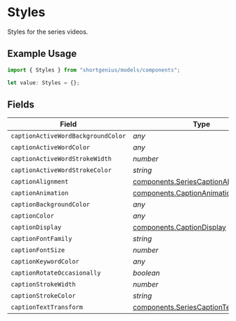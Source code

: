 # Styles

Styles for the series videos.

## Example Usage

```typescript
import { Styles } from "shortgenius/models/components";

let value: Styles = {};
```

## Fields

| Field                                                                                          | Type                                                                                           | Required                                                                                       | Description                                                                                    |
| ---------------------------------------------------------------------------------------------- | ---------------------------------------------------------------------------------------------- | ---------------------------------------------------------------------------------------------- | ---------------------------------------------------------------------------------------------- |
| `captionActiveWordBackgroundColor`                                                             | *any*                                                                                          | :heavy_minus_sign:                                                                             | N/A                                                                                            |
| `captionActiveWordColor`                                                                       | *any*                                                                                          | :heavy_minus_sign:                                                                             | N/A                                                                                            |
| `captionActiveWordStrokeWidth`                                                                 | *number*                                                                                       | :heavy_minus_sign:                                                                             | N/A                                                                                            |
| `captionActiveWordStrokeColor`                                                                 | *string*                                                                                       | :heavy_minus_sign:                                                                             | N/A                                                                                            |
| `captionAlignment`                                                                             | [components.SeriesCaptionAlignment](../../models/components/seriescaptionalignment.md)         | :heavy_minus_sign:                                                                             | N/A                                                                                            |
| `captionAnimation`                                                                             | [components.CaptionAnimation](../../models/components/captionanimation.md)                     | :heavy_minus_sign:                                                                             | N/A                                                                                            |
| `captionBackgroundColor`                                                                       | *any*                                                                                          | :heavy_minus_sign:                                                                             | N/A                                                                                            |
| `captionColor`                                                                                 | *any*                                                                                          | :heavy_minus_sign:                                                                             | N/A                                                                                            |
| `captionDisplay`                                                                               | [components.CaptionDisplay](../../models/components/captiondisplay.md)                         | :heavy_minus_sign:                                                                             | N/A                                                                                            |
| `captionFontFamily`                                                                            | *string*                                                                                       | :heavy_minus_sign:                                                                             | N/A                                                                                            |
| `captionFontSize`                                                                              | *number*                                                                                       | :heavy_minus_sign:                                                                             | N/A                                                                                            |
| `captionKeywordColor`                                                                          | *any*                                                                                          | :heavy_minus_sign:                                                                             | N/A                                                                                            |
| `captionRotateOccasionally`                                                                    | *boolean*                                                                                      | :heavy_minus_sign:                                                                             | N/A                                                                                            |
| `captionStrokeWidth`                                                                           | *number*                                                                                       | :heavy_minus_sign:                                                                             | N/A                                                                                            |
| `captionStrokeColor`                                                                           | *string*                                                                                       | :heavy_minus_sign:                                                                             | N/A                                                                                            |
| `captionTextTransform`                                                                         | [components.SeriesCaptionTextTransform](../../models/components/seriescaptiontexttransform.md) | :heavy_minus_sign:                                                                             | N/A                                                                                            |